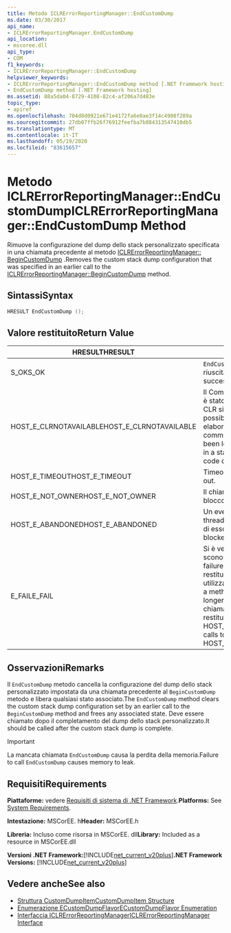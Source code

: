 ```yaml
---
title: Metodo ICLRErrorReportingManager::EndCustomDump
ms.date: 03/30/2017
api_name:
- ICLRErrorReportingManager.EndCustomDump
api_location:
- mscoree.dll
api_type:
- COM
f1_keywords:
- ICLRErrorReportingManager::EndCustomDump
helpviewer_keywords:
- ICLRErrorReportingManager::EndCustomDump method [.NET Framework hosting]
- EndCustomDump method [.NET Framework hosting]
ms.assetid: 88a5da04-8729-4108-82c4-af206a7d483e
topic_type:
- apiref
ms.openlocfilehash: 704d8d0921e671e4172fa6e0ae3f14c4908f289a
ms.sourcegitcommit: 27db07ffb26f76912feefba7b884313547410db5
ms.translationtype: MT
ms.contentlocale: it-IT
ms.lasthandoff: 05/19/2020
ms.locfileid: "83615657"
---
```

# <a name="iclrerrorreportingmanagerendcustomdump-method"></a><span data-ttu-id="60983-102">Metodo ICLRErrorReportingManager::EndCustomDump</span><span class="sxs-lookup"><span data-stu-id="60983-102">ICLRErrorReportingManager::EndCustomDump Method</span></span>
<span data-ttu-id="60983-103">Rimuove la configurazione del dump dello stack personalizzato specificata in una chiamata precedente al metodo [ICLRErrorReportingManager:: BeginCustomDump](iclrerrorreportingmanager-begincustomdump-method.md) .</span><span class="sxs-lookup"><span data-stu-id="60983-103">Removes the custom stack dump configuration that was specified in an earlier call to the [ICLRErrorReportingManager::BeginCustomDump](iclrerrorreportingmanager-begincustomdump-method.md) method.</span></span>  
  
## <a name="syntax"></a><span data-ttu-id="60983-104">Sintassi</span><span class="sxs-lookup"><span data-stu-id="60983-104">Syntax</span></span>  
  
```cpp  
HRESULT EndCustomDump ();  
```  
  
## <a name="return-value"></a><span data-ttu-id="60983-105">Valore restituito</span><span class="sxs-lookup"><span data-stu-id="60983-105">Return Value</span></span>  
  
|<span data-ttu-id="60983-106">HRESULT</span><span class="sxs-lookup"><span data-stu-id="60983-106">HRESULT</span></span>|<span data-ttu-id="60983-107">Description</span><span class="sxs-lookup"><span data-stu-id="60983-107">Description</span></span>|  
|-------------|-----------------|  
|<span data-ttu-id="60983-108">S_OK</span><span class="sxs-lookup"><span data-stu-id="60983-108">S_OK</span></span>|<span data-ttu-id="60983-109">`EndCustomDump`la restituzione è riuscita.</span><span class="sxs-lookup"><span data-stu-id="60983-109">`EndCustomDump` returned successfully.</span></span>|  
|<span data-ttu-id="60983-110">HOST_E_CLRNOTAVAILABLE</span><span class="sxs-lookup"><span data-stu-id="60983-110">HOST_E_CLRNOTAVAILABLE</span></span>|<span data-ttu-id="60983-111">Il Common Language Runtime (CLR) non è stato caricato in un processo oppure CLR si trova in uno stato in cui non è possibile eseguire codice gestito o elaborare la chiamata correttamente.</span><span class="sxs-lookup"><span data-stu-id="60983-111">The common language runtime (CLR) has not been loaded into a process, or the CLR is in a state in which it cannot run managed code or process the call successfully.</span></span>|  
|<span data-ttu-id="60983-112">HOST_E_TIMEOUT</span><span class="sxs-lookup"><span data-stu-id="60983-112">HOST_E_TIMEOUT</span></span>|<span data-ttu-id="60983-113">Timeout della chiamata.</span><span class="sxs-lookup"><span data-stu-id="60983-113">The call timed out.</span></span>|  
|<span data-ttu-id="60983-114">HOST_E_NOT_OWNER</span><span class="sxs-lookup"><span data-stu-id="60983-114">HOST_E_NOT_OWNER</span></span>|<span data-ttu-id="60983-115">Il chiamante non è il proprietario del blocco.</span><span class="sxs-lookup"><span data-stu-id="60983-115">The caller does not own the lock.</span></span>|  
|<span data-ttu-id="60983-116">HOST_E_ABANDONED</span><span class="sxs-lookup"><span data-stu-id="60983-116">HOST_E_ABANDONED</span></span>|<span data-ttu-id="60983-117">Un evento è stato annullato mentre un thread bloccato o Fiber era in attesa su di esso.</span><span class="sxs-lookup"><span data-stu-id="60983-117">An event was canceled while a blocked thread or fiber was waiting on it.</span></span>|  
|<span data-ttu-id="60983-118">E_FAIL</span><span class="sxs-lookup"><span data-stu-id="60983-118">E_FAIL</span></span>|<span data-ttu-id="60983-119">Si è verificato un errore irreversibile sconosciuto.</span><span class="sxs-lookup"><span data-stu-id="60983-119">An unknown catastrophic failure occurred.</span></span> <span data-ttu-id="60983-120">Dopo che un metodo restituisce E_FAIL, CLR non è più utilizzabile all'interno del processo.</span><span class="sxs-lookup"><span data-stu-id="60983-120">After a method returns E_FAIL, the CLR is no longer usable within the process.</span></span> <span data-ttu-id="60983-121">Le chiamate successive ai metodi di hosting restituiscono HOST_E_CLRNOTAVAILABLE.</span><span class="sxs-lookup"><span data-stu-id="60983-121">Subsequent calls to hosting methods return HOST_E_CLRNOTAVAILABLE.</span></span>|  
  
## <a name="remarks"></a><span data-ttu-id="60983-122">Osservazioni</span><span class="sxs-lookup"><span data-stu-id="60983-122">Remarks</span></span>  
 <span data-ttu-id="60983-123">Il `EndCustomDump` metodo cancella la configurazione del dump dello stack personalizzato impostata da una chiamata precedente al `BeginCustomDump` metodo e libera qualsiasi stato associato.</span><span class="sxs-lookup"><span data-stu-id="60983-123">The `EndCustomDump` method clears the custom stack dump configuration set by an earlier call to the `BeginCustomDump` method and frees any associated state.</span></span> <span data-ttu-id="60983-124">Deve essere chiamato dopo il completamento del dump dello stack personalizzato.</span><span class="sxs-lookup"><span data-stu-id="60983-124">It should be called after the custom stack dump is complete.</span></span>  
  
> [!IMPORTANT]
> <span data-ttu-id="60983-125">La mancata chiamata `EndCustomDump` causa la perdita della memoria.</span><span class="sxs-lookup"><span data-stu-id="60983-125">Failure to call `EndCustomDump` causes memory to leak.</span></span>  
  
## <a name="requirements"></a><span data-ttu-id="60983-126">Requisiti</span><span class="sxs-lookup"><span data-stu-id="60983-126">Requirements</span></span>  
 <span data-ttu-id="60983-127">**Piattaforme:** vedere [Requisiti di sistema di .NET Framework](../../get-started/system-requirements.md).</span><span class="sxs-lookup"><span data-stu-id="60983-127">**Platforms:** See [System Requirements](../../get-started/system-requirements.md).</span></span>  
  
 <span data-ttu-id="60983-128">**Intestazione:** MSCorEE. h</span><span class="sxs-lookup"><span data-stu-id="60983-128">**Header:** MSCorEE.h</span></span>  
  
 <span data-ttu-id="60983-129">**Libreria:** Incluso come risorsa in MSCorEE. dll</span><span class="sxs-lookup"><span data-stu-id="60983-129">**Library:** Included as a resource in MSCorEE.dll</span></span>  
  
 <span data-ttu-id="60983-130">**Versioni .NET Framework:**[!INCLUDE[net_current_v20plus](../../../../includes/net-current-v20plus-md.md)]</span><span class="sxs-lookup"><span data-stu-id="60983-130">**.NET Framework Versions:** [!INCLUDE[net_current_v20plus](../../../../includes/net-current-v20plus-md.md)]</span></span>  
  
## <a name="see-also"></a><span data-ttu-id="60983-131">Vedere anche</span><span class="sxs-lookup"><span data-stu-id="60983-131">See also</span></span>

- [<span data-ttu-id="60983-132">Struttura CustomDumpItem</span><span class="sxs-lookup"><span data-stu-id="60983-132">CustomDumpItem Structure</span></span>](customdumpitem-structure.md)
- [<span data-ttu-id="60983-133">Enumerazione ECustomDumpFlavor</span><span class="sxs-lookup"><span data-stu-id="60983-133">ECustomDumpFlavor Enumeration</span></span>](ecustomdumpflavor-enumeration.md)
- [<span data-ttu-id="60983-134">Interfaccia ICLRErrorReportingManager</span><span class="sxs-lookup"><span data-stu-id="60983-134">ICLRErrorReportingManager Interface</span></span>](iclrerrorreportingmanager-interface.md)
